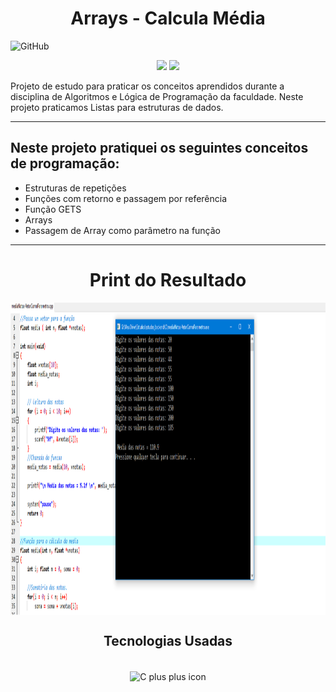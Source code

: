 <h1 align="center">Arrays - Calcula Média</h1>

![GitHub](https://img.shields.io/github/license/viniciuslemos93/estudos_backend)

<p align="center">
<img src="http://img.shields.io/static/v1?label=STATUS&message=CONCLUIDO&color=GREEN&style=for-the-badge"/>
<img src="http://img.shields.io/static/v1?label=VERSION&message=1.0&color=GREEN&style=for-the-badge"/>
</p>

Projeto de estudo para praticar os conceitos aprendidos durante a disciplina de Algoritmos e Lógica de Programação da faculdade.
Neste projeto praticamos Listas para estruturas de dados.
<hr>

<h2> Neste projeto pratiquei os seguintes conceitos de programação: </h2>

- Estruturas de repetições
- Funções com retorno e passagem por referência
- Função GETS
- Arrays
- Passagem de Array como parâmetro na função

<hr>

<h1 align="center">Print do Resultado</h1>
<div align="center">
<img align="center" alt="print do funcionamento do sistema" height="500" width="800" src="print-resultado.PNG">
</div>
<h2 align="center">Tecnologias Usadas</h2>

<div align="center">
     <div style="display: inline_block margin-left:auto margin-rigth:auto"><br>
        <img align="center" alt="C plus plus icon" height="50" width="50" src="https://cdn.jsdelivr.net/gh/devicons/devicon/icons/cplusplus/cplusplus-line.svg">
    </div>
</div>

